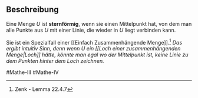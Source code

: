 ## Beschreibung
Eine Menge $U$ ist **sternförmig**, wenn sie einen Mittelpunkt hat, von dem man alle Punkte aus $U$ mit einer Linie, die wieder in $U$ liegt verbinden kann.

Sie ist ein Spezialfall einer [[Einfach Zusammenhängende Menge]].[^1]
*Das ergibt intuitiv Sinn, denn wenn $U$ ein [[Loch einer zusammenhängenden Menge|Loch]] hätte, könnte man  egal wo der Mittelpunkt ist, keine Linie zu dem Punkten hinter dem Loch zeichnen.*

#Mathe-III 
#Mathe-IV 

[^1]: Zenk - Lemma 22.4.7

